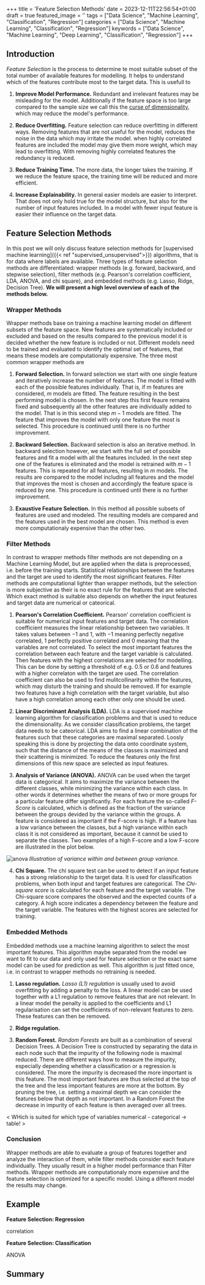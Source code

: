 +++
title = 'Feature Selection Methods'
date = 2023-12-11T22:56:54+01:00
draft = true
featured_image = ''
tags = ["Data Science", "Machine Learning", "Classification", "Regression"]
categories = ["Data Science", "Machine Learning", "Classification", "Regression"]
keywords = ["Data Science", "Machine Learning", "Deep Learning", "Classification", "Regression"]
+++

## Introduction

*Feature Selection* is the process to determine te most suitable subset of the total number of available features for modelling. It helps to understand which of the features contribute most to the target data. This is usefull to

1. **Improve Model Performance.** Redundant and irrelevant features may be misleading for the model. Additionally if the feature space is too large compared to the sample size we call this the [curse of dimensionality](https://en.wikipedia.org/wiki/Curse_of_dimensionality), which may reduce the model's performance.

2. **Reduce Overfitting.** Feature selection can reduce overfitting in different ways. Removing features that are not useful for the model, reduces the noise in the data which may irritate the model. when highly correlated features are included the model may give them more weight, which may lead to overfitting. With removing highly correlated features the redundancy is reduced.

3. **Reduce Training Time.** The more data, the longer takes the training. If we reduce the feature space, the training time will be reduced and more efficient.

4. **Increase Explainability.** In general easier models are easier to interpret. That does not only hold true for the model structure, but also for the number of input features included. In a model with fewer input feature is easier their influence on the target data.

## Feature Selection Methods

In this post we will only discuss feature selection methods for [supervised machine learning]({{< ref "supervised_unsupervised">}}) algorithms, that is for data where labels are available. Three types of feature selection methods are differentiated: wrapper methods (e.g. forward, backward, and stepwise selection), filter methods (e.g. Pearson's correlation coefficient, LDA, ANOVA, and chi square), and embedded methods (e.g. Lasso, Ridge, Decision Tree). **We will present a high level overview of each of the methods below.**

### Wrapper Methods

Wrapper methods base on training a machine learning model on different subsets of the feature space. New features are systematically included or excluded and based on the results compared to the previous model it is decided whether the new feature is included or not. Different models need to be trained and evaluated to identify the optimal set of features, that means these models are computationaly expensive. The three most common wrapper methods are

1. **Forward Selection.** In forward selection we start with one single feature and iteratively increase the number of features. The model is fitted with each of the possible features individually. That is, if $m$ features are considered, $m$ models are fitted. The feature resulting in the best performing model is chosen. In the next step this first feaure remains fixed and subsequently all the other features are individually added to the model. That is in this second step $m-1$ models are fitted. The feature that improves the model with only one feature the most is selected. This procedure is continued until there is no further improvement. 

2. **Backward Selection.** Backward selection is also an iterative method. In backward selection however, we start with the full set of possible features and fit a model with all the features included. In the next step one of the features is eliminated and the model is retrained with $m-1$ features. This is repeated for all features, resulting in $m$ models. The results are compared to the model including all features and the model that improves the most is chosen and accordingly the feature space is reduced by one. This procedure is continued until there is no further improvement.

3. **Exaustive Feature Selection.** In this method all possible subsets of features are used and modeled. The resulting models are compared and the features used in the best model are chosen. This method is even more computationaly expensive than the other two. 

### Filter Methods

In contrast to wrapper methods filter methods are not depending on a Machine Learning Model, but are applied when the data is preprocessed, i.e. before the training starts. Statistical relationships between the features and the target are used to identify the most significant features. Filter methods are computational lighter than wrapper methods, but the selection is more subjective as their is no exact rule for the features that are selected. Which exact method is suitable also depends on whether the input features and target data are numerical or cateorical.

1. **Pearson's Correlation Coefficient.** Pearson' correlation coefficient is suitable for numerical input features and target data.
The correlation coefficient measures the linear relationship between two variables. It takes values between $-1$ and $1$, with $-1$ meaning perfectly negative correlated, $1$ perfectly positive correlated and $0$ meaning that the variables are not correlated. To select the most important features the correlation between each feature and the target variable is calculated. Then features with the highest correlations are selected for modelling. This can be done by setting a threshold of e.g. $0.5$ or $0.6$ and features with a higher correlaton with the target are used. The correlation coefficient can also be used to find mulitcollinarity within the features, which may disturb the training and should be removed. If for example two features have a high correlation with the target variable, but also have a high correlation among each other only one should be used.

2. **Linear Discriminant Analysis (LDA).** LDA is a supervised machine learning algorithm for classification problems and that is used to reduce the dimensionality. As we consider classification problems, the target data needs to be cateorical. LDA aims to find a linear combination of the features such that these categories are maximal separated. Loosly speaking this is done by projecting the data onto coordinate system, such that the distance of the means of the classes is maximized and their scattering is minimized. To reduce the features only the first dimensions of this new space are selected as input features.

3. **Analysis of Variance (ANOVA).** ANOVA can be used when the target data is categorical. It aims to maximize the variance between the different classes, while minimizing the variance within each class. In other words it determines whether the means of two or more groups for a particular feature differ significantly. For each feature the so-called *F-Score* is calculated, which is defined as the fraction of the variance between the groups devided by the variance within the groups. A feature is considered as important if the F-score is high. If a feature has a low variance between the classes, but a high variance within each class it is not considered as important, because it cannot be used to separate the classes. Two examples of a high F-score and a low F-score are illustrated in the plot below.

![anova](/images/feature_selection/anova.png)
*Illustration of variance within and between group variance.*


4. **Chi Square.** The chi square test can be used to detect if an input feature has a strong relationship to the target data. It is used for classification problems, when both input and target features are categorical. The *Chi-square score* is calculated for each feature and the target variable. The Chi-square score compares the observed and the expected counts of a category. A high score indicates a dependency between the feature and the target variable. The features with the highest scores are selected for training.

### Embedded Methods

Embedded methods use a machine learning algorithm to select the most important features. This algorithm maybe separated from the model we want to fit to our data and only used for feature selection or the exact same model can be used for prediction as well. This algorithm is just fitted once, i.e. in contrast to wrapper methods no retraining is needed.

1. **Lasso regulation.** *Lasso (L1) regulation* is usually used to avoid overfitting by adding a penalty to the loss. A linear model can be used together with a L1 regulation to remove features that are not relevant. In a linear model the penalty is applied to the coefficients and L1 regularisation can set the coefficients of non-relevant features to zero. These features can then be removed.

2. **Ridge regulation.**

3. **Random Forest.** *Random Forests* are built as a combination of several Decision Trees. A Decision Tree is constructed by separating the data in each node such that the impurity of the following node is maximal reduced. There are different ways how to measure the impurity, especially depending whether a classification or a regression is considered. The more the impurity is decreased the more important is this feature. The most important features are thus selected at the top of the tree and the less important features are more at the bottom. By pruning the tree, i.e. setting a maximal depth we can consider the features below that depth as not important. In a Random Forest the decrease in impurity of each feature is then averaged over all trees. 

< WHich is suited for which type of variables numerical - categorical -> table! >

### Conclusion

Wrapper methods are able to evaluate a group of features together and analyze the interaction of them, while filter methods consider each feature individually. They usually result in a higher model performance than Filter methods.  Wrapper methods are computationaly more expensive and the feature selection is optimized for a specific model. Using a different model the results may change.  

## Example
**Feature Selection: Regression**

correlation

**Feature Selection: Classification**

ANOVA

## Summary
